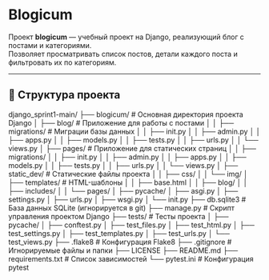 # Blogicum
Проект **blogicum** — учебный проект на Django, реализующий блог с постами и категориями.  
Позволяет просматривать список постов, детали каждого поста и фильтровать их по категориям.

---

## 📂 Структура проекта

django_sprint1-main/
├── blogicum/ # Основная директория проекта Django
│ ├── blog/ # Приложение для работы с постами
│ │ ├── migrations/ # Миграции базы данных
│ │ ├── init.py
│ │ ├── admin.py
│ │ ├── apps.py
│ │ ├── models.py
│ │ ├── tests.py
│ │ ├── urls.py
│ │ └── views.py
│ ├── pages/ # Приложение для статических страниц
│ │ ├── migrations/
│ │ ├── init.py
│ │ ├── admin.py
│ │ ├── apps.py
│ │ ├── models.py
│ │ ├── tests.py
│ │ ├── urls.py
│ │ └── views.py
│ ├── static_dev/ # Статические файлы проекта
│ │ ├── css/
│ │ └── img/
│ ├── templates/ # HTML-шаблоны
│ │ ├── base.html
│ │ ├── blog/
│ │ ├── includes/
│ │ └── pages/
│ ├── pycache/
│ ├── asgi.py
│ ├── settings.py
│ ├── urls.py
│ ├── wsgi.py
│ └── init.py
├── db.sqlite3 # База данных SQLite (игнорируется в git)
├── manage.py # Скрипт управления проектом Django
├── tests/ # Тесты проекта
│ ├── pycache/
│ ├── conftest.py
│ ├── test_files.py
│ ├── test_html.py
│ ├── test_settings.py
│ ├── test_templates.py
│ ├── test_urls.py
│ └── test_views.py
├── .flake8 # Конфигурация Flake8
├── .gitignore # Игнорируемые файлы и папки
├── LICENSE
├── README.md
├── requirements.txt # Список зависимостей
└── pytest.ini # Конфигурация pytest
